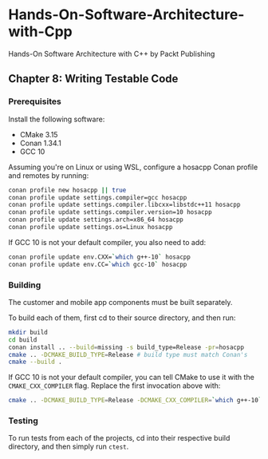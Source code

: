 # Hands-On-Software-Architecture-with-Cpp
Hands-On Software Architecture with C++ by Packt Publishing

## Chapter 8: Writing Testable Code

### Prerequisites

Install the following software:
- CMake 3.15
- Conan 1.34.1
- GCC 10

Assuming you're on Linux or using WSL, configure a hosacpp Conan profile and remotes by running:

```bash
conan profile new hosacpp || true
conan profile update settings.compiler=gcc hosacpp
conan profile update settings.compiler.libcxx=libstdc++11 hosacpp
conan profile update settings.compiler.version=10 hosacpp
conan profile update settings.arch=x86_64 hosacpp
conan profile update settings.os=Linux hosacpp
```

If GCC 10 is not your default compiler, you also need to add:

```bash
conan profile update env.CXX=`which g++-10` hosacpp
conan profile update env.CC=`which gcc-10` hosacpp
```

### Building

The customer and mobile app components must be built separately.

To build each of them, first cd to their source directory, and then run:

```bash
mkdir build
cd build
conan install .. --build=missing -s build_type=Release -pr=hosacpp
cmake .. -DCMAKE_BUILD_TYPE=Release # build type must match Conan's
cmake --build .
```

If GCC 10 is not your default compiler, you can tell CMake to use it with the `CMAKE_CXX_COMPILER` flag.
Replace the first invocation above with:

```bash
cmake .. -DCMAKE_BUILD_TYPE=Release -DCMAKE_CXX_COMPILER=`which g++-10`
```

### Testing

To run tests from each of the projects, cd into their respective build directory, and then simply run `ctest`.
